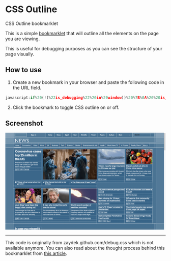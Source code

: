 # CSS Outline

CSS Outline bookmarklet

This is a simple [bookmarklet](https://en.wikipedia.org/wiki/Bookmarklet) that will outline all the elements on the page you are viewing.

This is useful for debugging purposes as you can see the structure of your page visually.

## How to use

1. Create a new bookmark in your browser and paste the following code in the URL field.

```js
javascript:if%20(!(%22is_debugging%22%20in%20window))%20%7B%0A%20%20is_debugging%20%3D%20false%3B%0A%20%20var%20debug_el%20%3D%20document.createElement(%22style%22)%3B%0A%20%20debug_el.append(%0A%20%20%20%20document.createTextNode(%0A%20%20%20%20%20%20%60*%3Anot(path)%3Anot(g)%20%7B%20%0A%20%20%20%20%20%20%20%20%20%20color%3A%20rgb(255%20255%20255)%20!important%3B%0A%20%20%20%20%20%20%20%20%20%20background%3A%20rgb(49%2095%20130%20%2F%2020%25)%20!important%3B%0A%20%20%20%20%20%20%20%20%20%20outline%3A%20dashed%201px%20rgb(255%20255%20255%20%2F%2050%25)%20!important%3B%0A%20%20%20%20%20%20%20%20%20%20box-shadow%3A%20none%20!important%3B%20%7D%60%0A%20%20%20%20)%0A%20%20)%3B%0A%7D%0Afunction%20enable_debugger()%20%7B%0A%20%20if%20(!is_debugging)%20%7B%0A%20%20%20%20document.head.appendChild(debug_el)%3B%0A%20%20%20%20is_debugging%20%3D%20true%3B%0A%20%20%7D%0A%7D%0A%0Afunction%20disable_debugger()%20%7B%0A%20%20if%20(is_debugging)%20%7B%0A%20%20%20%20document.head.removeChild(debug_el)%3B%0A%20%20%20%20is_debugging%20%3D%20false%3B%0A%20%20%7D%0A%7D%0A!is_debugging%20%3F%20enable_debugger()%20%3A%20disable_debugger()%3B%0A
```

2. Click the bookmark to toggle CSS outline on or off.

## Screenshot

![CSS Outline Screenshot](css-outline-screenshot-bbcnews.png)

---

This code is originally from zaydek.github.com/debug.css which is not available anymore. You can also read about the thought process behind this bookmarklet from [this article](https://forum.freecodecamp.org/t/here-s-my-favorite-weird-trick-to-debug-css/189151).
